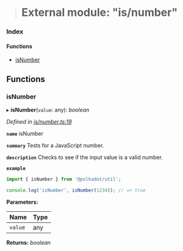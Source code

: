 > # External module: "is/number"

### Index

#### Functions

* [isNumber](_is_number_.md#isnumber)

## Functions

###  isNumber

▸ **isNumber**(`value`: any): *boolean*

*Defined in [is/number.ts:19](https://github.com/polkadot-js/common/blob/5aea366/packages/util/src/is/number.ts#L19)*

**`name`** isNumber

**`summary`** Tests for a JavaScript number.

**`description`** 
Checks to see if the input value is a valid number.

**`example`** 
<BR>

```javascript
import { isNumber } from '@polkadot/util';

console.log('isNumber', isNumber(1234)); // => true
```

**Parameters:**

Name | Type |
------ | ------ |
`value` | any |

**Returns:** *boolean*